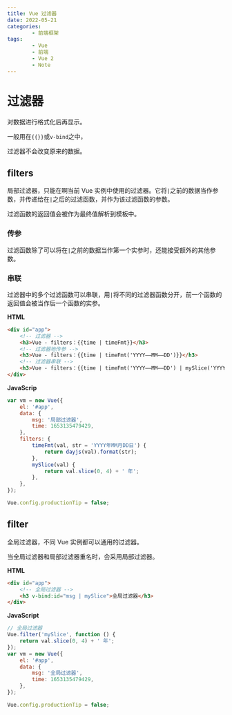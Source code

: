 ```yaml
---
title: Vue 过滤器
date: 2022-05-21
categories:
        - 前端框架
tags:
        - Vue
        - 前端
        - Vue 2
        - Note
---
```


# 过滤器

对数据进行格式化后再显示。

一般用在`{{}}`或`v-bind`之中，

过滤器不会改变原来的数据。

## filters

局部过滤器，只能在啊当前 Vue 实例中使用的过滤器。它将`|`之前的数据当作参数，并传递给在`|`之后的过滤函数，并作为该过滤函数的参数。

过滤函数的返回值会被作为最终值解析到模板中。

### 传参

过滤函数除了可以将在`|`之前的数据当作第一个实参时，还能接受额外的其他参数。

### 串联

过滤器中的多个过滤函数可以串联，用`|`将不同的过滤器函数分开，前一个函数的返回值会被当作后一个函数的实参。

**HTML**

```html
<div id="app">
	<!-- 过滤器 -->
	<h3>Vue - filters：{{time | timeFmt}}</h3>
	<!-- 过滤器地传参 -->
	<h3>Vue - filters：{{time | timeFmt('YYYY——MM——DD')}}</h3>
	<!-- 过滤器串联 -->
	<h3>Vue - filters：{{time | timeFmt('YYYY——MM——DD') | mySlice('YYYY')}}</h3>
</div>
```

**JavaScrip**

```js
var vm = new Vue({
	el: '#app',
	data: {
		msg: '局部过滤器',
		time: 1653135479429,
	},
	filters: {
		timeFmt(val, str = 'YYYY年MM月DD日') {
			return dayjs(val).format(str);
		},
		mySlice(val) {
			return val.slice(0, 4) + ' 年';
		},
	},
});

Vue.config.productionTip = false;
```

## filter

全局过滤器，不同 Vue 实例都可以通用的过滤器。

当全局过滤器和局部过滤器重名时，会采用局部过滤器。

**HTML**

```HTML
<div id="app">
    <!-- 全局过滤器 -->
    <h3 v-bind:id="msg | mySlice">全局过滤器</h3>
</div>
```

**JavaScript**

```JavaScript
// 全局过滤器
Vue.filter('mySlice', function () {
	return val.slice(0, 4) + ' 年';
});
var vm = new Vue({
	el: '#app',
	data: {
		msg: '全局过滤器',
		time: 1653135479429,
	},
});

Vue.config.productionTip = false;
```
